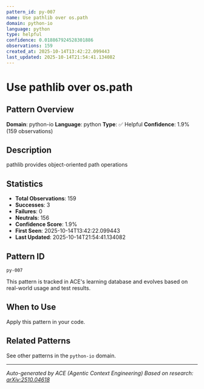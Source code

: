 ```yaml
---
pattern_id: py-007
name: Use pathlib over os.path
domain: python-io
language: python
type: helpful
confidence: 0.018867924528301886
observations: 159
created_at: 2025-10-14T13:42:22.099443
last_updated: 2025-10-14T21:54:41.134082
---
```

# Use pathlib over os.path

## Pattern Overview

**Domain**: python-io
**Language**: python
**Type**: ✅ Helpful
**Confidence**: 1.9% (159 observations)

## Description

pathlib provides object-oriented path operations

## Statistics

- **Total Observations**: 159
- **Successes**: 3
- **Failures**: 0
- **Neutrals**: 156
- **Confidence Score**: 1.9%
- **First Seen**: 2025-10-14T13:42:22.099443
- **Last Updated**: 2025-10-14T21:54:41.134082

## Pattern ID

```
py-007
```

This pattern is tracked in ACE's learning database and evolves based on real-world usage and test results.

## When to Use

Apply this pattern in your code.

## Related Patterns

See other patterns in the `python-io` domain.

---

*Auto-generated by ACE (Agentic Context Engineering)*
*Based on research: [arXiv:2510.04618](https://arxiv.org/abs/2510.04618)*
